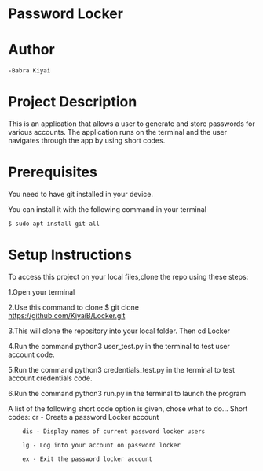 # Password Locker
     
# Author
    -Babra Kiyai

# Project Description
This is an application that allows a user to generate and store passwords for various accounts. The application runs on the terminal and the user navigates through the app by using short codes.

# Prerequisites
You need to have git installed in your device.

You can install it with the following command in your terminal
   
  `$ sudo apt install git-all`

# Setup Instructions
To access this project on your local files,clone the repo using these steps:

1.Open your terminal

2.Use this command to clone $ git clone https://github.com/KiyaiB/Locker.git

3.This will clone the repository into your local folder. Then cd Locker

4.Run the command python3 user_test.py in the terminal to test user account code.

5.Run the command python3 credentials_test.py in the terminal to test account credentials code.

6.Run the command python3 run.py in the terminal to launch the program

A list of the following short code option is given, chose what to do...
     Short codes:
        cr - Create a password Locker account 

        dis - Display names of current password locker users 

        lg - Log into your account on password locker 

        ex - Exit the password locker account


